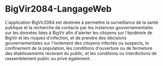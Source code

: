 # BigVir2084-LangageWeb
L'application BigVir2084 est destinée à permettre la surveillance de la santé publique et la recherche de contacts par les instances gouvernementales sur les données liées à BigVir afin d'alerter les citoyens sur l'épidémie de BigVir et les risques d'infection, et de prendre des décisions gouvernementales sur l'isolement des citoyens infectés ou suspects, le confinement de la population, les conditions d'ouverture ou de fermeture des établissements recevant du public, et les conditions ou interdictions de rassemblement public ou privé également.
